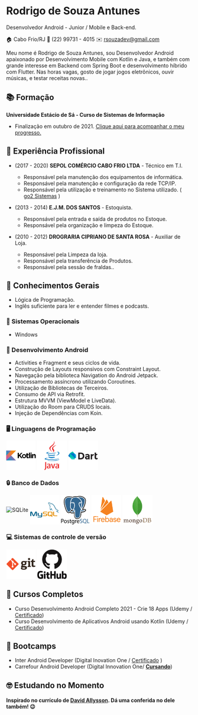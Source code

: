 # Rodrigo de Souza Antunes
Desenvolvedor Android - Junior / Mobile e Back-end.

:house:    Cabo Frio/RJ 
:iphone:   (22) 99731 - 4015 
:envelope:  rsouzadev@gmail.com

Meu nome é Rodrigo de Souza Antunes, sou Desenvolvedor Android apaixonado por Desenvolvimento Mobile com Kotlin e  Java, e também com grande interesse em Backend com Spring Boot e desenvolvimento híbrido com Flutter. Nas horas vagas, gosto de jogar jogos eletrônicos, ouvir músicas, e testar receitas novas..

## :books: Formação 

**Universidade Estácio de Sá  - Curso de Sistemas de Informação**

- Finalização em outubro de 2021.
[Clique aqui para acompanhar o meu progresso.](Curso_Sistemas_de_Informação.md)

## :construction_worker: Experiência Profissional

* (2017 -  2020)
  **SEPOL COMÉRCIO CABO FRIO LTDA** -
  Técnico em T.I.
  * Responsável pela manutenção dos equipamentos de informática.
  * Responsável pela manutenção e configuração da rede TCP/IP. 
  * Responsável pela utilização  e treinamento no Sistema utilizado. ( [go2 Sistemas](https://www.go2sistemas.com.br/) )

* (2013 -  2014)
  **E.J.M. DOS SANTOS** -
  Estoquista.
  * Responsável pela entrada e saída de produtos no Estoque.
  * Responsável pela  organização e limpeza do Estoque.

* (2010 -  2012)
  **DROGRARIA CIPRIANO DE SANTA ROSA** -
  Auxiliar de Loja.
  * Responsável pela Limpeza da loja.
  * Responsável pela transferência de Produtos.
  * Responsável pela sessão de fraldas..

## :thinking: Conhecimentos Gerais
* Lógica de Programação.
* Inglês suficiente para ler e entender filmes e podcasts.

### :bookmark: Sistemas Operacionais 
* Windows

### :robot: Desenvolvimento Android 
* Activities e Fragment e seus ciclos de vida.
* Construção de Layouts responsivos com Constraint Layout.
* Navegação pela biblioteca Navigation do Android Jetpack.
* Processamento assíncrono utilizando Coroutines.
* Utilização de Bibliotecas de Terceiros.
* Consumo de API via Retrofit.
* Estrutura MVVM (ViewModel e LiveData).
* Utilização do Room para CRUDS locais.
* Injeção de Dependências com Koin.

### :desktop_computer: Linguagens de Programação 
<div>
 <img align="center" alt="Kotlin" height="80" width="80" src="https://github.com/devicons/devicon/blob/9f4f5cdb393299a81125eb5127929ea7bfe42889/icons/kotlin/kotlin-original-wordmark.svg">
  <img align="center" alt="Java" height="80" width="80"  src="https://github.com/devicons/devicon/blob/9f4f5cdb393299a81125eb5127929ea7bfe42889/icons/java/java-original-wordmark.svg">
  <img align="center" alt="Dart" height="80" width="80" src="https://github.com/devicons/devicon/blob/9f4f5cdb393299a81125eb5127929ea7bfe42889/icons/dart/dart-original-wordmark.svg">
</div>

###  :lock: Banco de Dados 

<div>
<img align="center" alt="SQLite" height="60" width="144" src="https://www.sqlite.org/images/sqlite370_banner.gif">
<img align="center" alt="MySQL" height="80" width="80" src="https://github.com/devicons/devicon/blob/9f4f5cdb393299a81125eb5127929ea7bfe42889/icons/mysql/mysql-original-wordmark.svg">

<img align="center" alt="PostGreSQL" height="80" width="80" src="https://github.com/devicons/devicon/blob/9f4f5cdb393299a81125eb5127929ea7bfe42889/icons/postgresql/postgresql-original-wordmark.svg">

<img align="center" alt="Firebase" height="80" width="80" src="https://github.com/devicons/devicon/blob/9f4f5cdb393299a81125eb5127929ea7bfe42889/icons/firebase/firebase-plain-wordmark.svg">

<img align="center" alt="MongoDB" height="80" width="80" src="https://github.com/devicons/devicon/blob/9f4f5cdb393299a81125eb5127929ea7bfe42889/icons/mongodb/mongodb-original-wordmark.svg">
</div>

### :computer: Sistemas de controle de versão

<div>
 <img align="center" alt="Git" height="80" width="80" 
src="https://github.com/devicons/devicon/blob/9f4f5cdb393299a81125eb5127929ea7bfe42889/icons/git/git-original-wordmark.svg">
  <img align="center" alt="Github" height="80" width="80" 
src="https://github.com/devicons/devicon/blob/9f4f5cdb393299a81125eb5127929ea7bfe42889/icons/github/github-original-wordmark.svg">
</div>

## :book: Cursos Completos
* Curso Desenvolvimento Android Completo 2021 - Crie 18 Apps (Udemy / [Certificado](https://udemy-certificate.s3.amazonaws.com/pdf/UC-42858586-251a-46e1-a27a-e444e1e04595.pdf))
* Curso Desenvolvimento de Aplicativos Android usando Kotlin (Udemy / [Certificado](https://udemy-certificate.s3.amazonaws.com/pdf/UC-afeff81e-c9d8-4f4b-98c3-3393fee44155.pdf))

## :rocket: Bootcamps
* Inter Android Developer (Digital Inovation One / [Certificado](https://hermes.digitalinnovation.one/certificates/93D7AAEE.pdf) )
* Carrefour Android Developer (Digital Innovation One/ [**Cursando**]())

## :nerd_face: Estudando no Momento 

#### Inspirado no currículo de  [David Allysson](https://github.com/richmanzoli/curriculo). Dá uma conferida no dele também! :wink:
